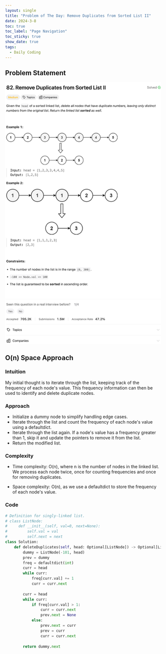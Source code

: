 ```yaml
---
layout: single
title: "Problem of The Day: Remove Duplicates from Sorted List II"
date: 2024-3-8
toc: true
toc_label: "Page Navigation"
toc_sticky: true
show_date: true
tags:
  - Daily Coding
---
```


## Problem Statement

[![problem-82](/assets/images/2024-03-07_14-14-50-problem-82.png)](/assets/images/2024-03-07_14-14-50-problem-82.png)

## O(n) Space Approach

### Intuition

My initial thought is to iterate through the list, keeping track of the frequency of each node's value. This frequency information can then be used to identify and delete duplicate nodes.

### Approach

- Initialize a dummy node to simplify handling edge cases.
- Iterate through the list and count the frequency of each node's value using a defaultdict.
- Iterate through the list again. If a node's value has a frequency greater than 1, skip it and update the pointers to remove it from the list.
- Return the modified list.

### Complexity

- Time complexity:
  O(n), where n is the number of nodes in the linked list. We process each node twice, once for counting frequencies and once for removing duplicates.

- Space complexity:
  O(n), as we use a defaultdict to store the frequency of each node's value.

### Code

```python
# Definition for singly-linked list.
# class ListNode:
#     def __init__(self, val=0, next=None):
#         self.val = val
#         self.next = next
class Solution:
    def deleteDuplicates(self, head: Optional[ListNode]) -> Optional[ListNode]:
        dummy = ListNode(-101, head)
        prev = dummy
        freq = defaultdict(int)
        curr = head
        while curr:
            freq[curr.val] += 1
            curr = curr.next

        curr = head
        while curr:
            if freq[curr.val] > 1:
                curr = curr.next
                prev.next = None
            else:
                prev.next = curr
                prev = curr
                curr = curr.next

        return dummy.next
```
